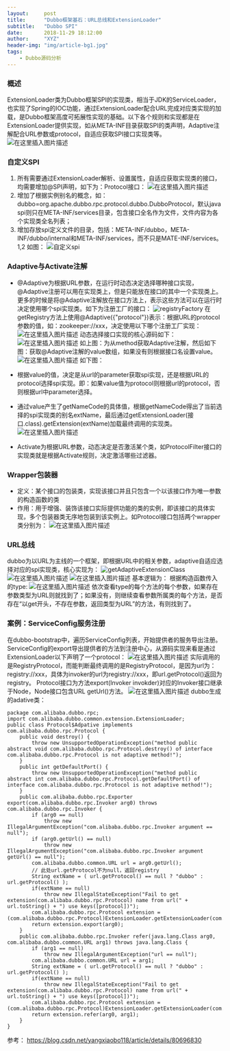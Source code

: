```yaml
---
layout:     post
title:      "Dubbo框架基石：URL总线和ExtensionLoader"
subtitle:   "Dubbo SPI"
date:       2018-11-29 18:12:00
author:     "XYZ"
header-img: "img/article-bg1.jpg"
tags:
    - Dubbo源码分析
---
```

### 概述
ExtensionLoader类为Dubbo框架SPI的实现类，相当于JDK的ServiceLoader，也实现了Spring的IOC功能，通过ExtensionLoader配合URL完成对应类实现的加载，是Dubbo框架高度可拓展性实现的基础。以下各个规则和实现都是在ExtensionLoader提供实现，如从META-INF目录获取SPI的类声明，Adaptive注解配合URL参数或protocol，自适应获取SPI接口实现类等。
![在这里插入图片描述](https://img-blog.csdnimg.cn/201812021449007.png?x-oss-process=image/watermark,type_ZmFuZ3poZW5naGVpdGk,shadow_10,text_aHR0cHM6Ly9ibG9nLmNzZG4ubmV0L3UwMTAwMTM1NzM=,size_16,color_FFFFFF,t_70)
### 自定义SPI
1. 所有需要通过ExtensionLoader解析、设置属性，自适应获取实现类的接口，均需要增加@SPI声明，如下为：Protocol接口：
![在这里插入图片描述](https://img-blog.csdnimg.cn/20181202144655704.png)
3. 增加了根据实例别名的概念，如：
dubbo=org.apache.dubbo.rpc.protocol.dubbo.DubboProtocol，默认java spi则只在META-INF/services目录，包含接口全名作为文件，文件内容为各个实现类全名列表；
4. 增加存放spi定义文件的目录，包括：META-INF/dubbo，META-INF/dubbo/internal和META-INF/services，而不只是MATE-INF/services。
1,2 如图：
![自定义spi](https://img-blog.csdnimg.cn/20181129180140946.jpg?x-oss-process=image/watermark,type_ZmFuZ3poZW5naGVpdGk,shadow_10,text_aHR0cHM6Ly9ibG9nLmNzZG4ubmV0L3UwMTAwMTM1NzM=,size_16,color_FFFFFF,t_70)
### Adaptive与Activate注解
* @Adaptive为根据URL参数，在运行时动态决定选择哪种接口实现，@Adaptive注册可以用在实现类上，但是只能放在接口的其中一个实现类上。更多的时候是将@Adaptive注解放在接口方法上，表示这些方法可以在运行时决定使用哪个spi实现类。如下为注册工厂的接口：
![registryFactory](https://img-blog.csdnimg.cn/2018120110000660.png?x-oss-process=image/watermark,type_ZmFuZ3poZW5naGVpdGk,shadow_10,text_aHR0cHM6Ly9ibG9nLmNzZG4ubmV0L3UwMTAwMTM1NzM=,size_16,color_FFFFFF,t_70)
在getRegistry方法上使用@Adaptive({"protocol"})表示：根据URL的protocol参数的值，如：zookeeper://xxx，决定使用以下哪个注册工厂实现：
![在这里插入图片描述](https://img-blog.csdnimg.cn/20181201100253286.jpg?x-oss-process=image/watermark,type_ZmFuZ3poZW5naGVpdGk,shadow_10,text_aHR0cHM6Ly9ibG9nLmNzZG4ubmV0L3UwMTAwMTM1NzM=,size_16,color_FFFFFF,t_70)
动态选择接口实现的核心源码如下：
![在这里插入图片描述](https://img-blog.csdnimg.cn/20181201100820145.png?x-oss-process=image/watermark,type_ZmFuZ3poZW5naGVpdGk,shadow_10,text_aHR0cHM6Ly9ibG9nLmNzZG4ubmV0L3UwMTAwMTM1NzM=,size_16,color_FFFFFF,t_70)
如上图：为从method获取Adaptive注解，然后如下图：获取@Adaptive注解的value数组，如果没有则根据接口名设置value。
![在这里插入图片描述](https://img-blog.csdnimg.cn/2018120110101028.png?x-oss-process=image/watermark,type_ZmFuZ3poZW5naGVpdGk,shadow_10,text_aHR0cHM6Ly9ibG9nLmNzZG4ubmV0L3UwMTAwMTM1NzM=,size_16,color_FFFFFF,t_70)
如下图：
* 根据value的值，决定是从url的parameter获取spi实现，还是根据URL的protocol选择spi实现。即：如果value值为protocol则根据url的protocol，否则根据url中parameter选择。
* 通过value产生了getNameCode的具体值，根据getNameCode得出了当前选择的spi实现类的别名extName，最后通过getExtensionLoader(接口.class).getExtension(extName)加载最终调用的实现类。
![在这里插入图片描述](https://img-blog.csdnimg.cn/20181201102041539.png?x-oss-process=image/watermark,type_ZmFuZ3poZW5naGVpdGk,shadow_10,text_aHR0cHM6Ly9ibG9nLmNzZG4ubmV0L3UwMTAwMTM1NzM=,size_16,color_FFFFFF,t_70)

* Activate为根据URL参数，动态决定是否激活某个类，如ProtocolFilter接口的实现类就是根据Activate规则，决定激活哪些过滤器。
### Wrapper包装器
* 定义：某个接口的包装类，实现该接口并且只包含一个以该接口作为唯一参数的构造函数的类
* 作用：用于增强、装饰该接口实际提供功能的类的实例，即该接口的具体实现，多个包装器类无序地包装到该实例上。如Protocol接口包括两个wrapper类分别为：
![在这里插入图片描述](https://img-blog.csdnimg.cn/20181129175716397.jpg?x-oss-process=image/watermark,type_ZmFuZ3poZW5naGVpdGk,shadow_10,text_aHR0cHM6Ly9ibG9nLmNzZG4ubmV0L3UwMTAwMTM1NzM=,size_16,color_FFFFFF,t_70)
### URL总线
 dubbo为以URL为主线的一个框架，即根据URL中的相关参数，adaptive自适应选择对应的spi实现类，核心实现为：
![getAdaptiveExtensionClass](https://img-blog.csdnimg.cn/20181129174539969.png?x-oss-process=image/watermark,type_ZmFuZ3poZW5naGVpdGk,shadow_10,text_aHR0cHM6Ly9ibG9nLmNzZG4ubmV0L3UwMTAwMTM1NzM=,size_16,color_FFFFFF,t_70)
![在这里插入图片描述](https://img-blog.csdnimg.cn/20181129174707945.png?x-oss-process=image/watermark,type_ZmFuZ3poZW5naGVpdGk,shadow_10,text_aHR0cHM6Ly9ibG9nLmNzZG4ubmV0L3UwMTAwMTM1NzM=,size_16,color_FFFFFF,t_70)
![在这里插入图片描述](https://img-blog.csdnimg.cn/20181129174745243.png?x-oss-process=image/watermark,type_ZmFuZ3poZW5naGVpdGk,shadow_10,text_aHR0cHM6Ly9ibG9nLmNzZG4ubmV0L3UwMTAwMTM1NzM=,size_16,color_FFFFFF,t_70)
基本逻辑为：
根据构造函数传入的type:
![在这里插入图片描述](https://img-blog.csdnimg.cn/20181129174820620.png)
依次查看type的每个方法的每个参数，如果存在参数类型为URL则就找到了；如果没有，则继续查看参数所属类的每个方法，是否存在“以get开头，不存在参数，返回类型为URL”的方法，有则找到了。

### 案例：ServiceConfig服务注册
在dubbo-bootstrap中，遍历ServiceConfig列表，开始提供者的服务导出注册。
ServiceConfig的export导出提供者的方法到注册中心，从源码实现来看是通过ExtensionLoader以下声明了一个protocol：
![在这里插入图片描述](https://img-blog.csdnimg.cn/20181129175258140.jpg?x-oss-process=image/watermark,type_ZmFuZ3poZW5naGVpdGk,shadow_10,text_aHR0cHM6Ly9ibG9nLmNzZG4ubmV0L3UwMTAwMTM1NzM=,size_16,color_FFFFFF,t_70)
实际调用的是RegistryProtocol，而能判断最终调用的是RegistryProtocol，是因为url为：registry://xxx，具体为invoker的url为registry://xxx，即url.getProtocol()返回为registry。
Protocol接口为方法export(Invoker invokder)对应的Invoker接口继承于Node，Node接口包含URL getUrl()方法。
![在这里插入图片描述](https://img-blog.csdnimg.cn/20181129175418953.png?x-oss-process=image/watermark,type_ZmFuZ3poZW5naGVpdGk,shadow_10,text_aHR0cHM6Ly9ibG9nLmNzZG4ubmV0L3UwMTAwMTM1NzM=,size_16,color_FFFFFF,t_70)
dubbo生成的adative类：

```
package com.alibaba.dubbo.rpc;
import com.alibaba.dubbo.common.extension.ExtensionLoader;
public class Protocol$Adpative implements com.alibaba.dubbo.rpc.Protocol {
	public void destroy() {
		throw new UnsupportedOperationException("method public abstract void com.alibaba.dubbo.rpc.Protocol.destroy() of interface com.alibaba.dubbo.rpc.Protocol is not adaptive method!");
	}
	public int getDefaultPort() {
		throw new UnsupportedOperationException("method public abstract int com.alibaba.dubbo.rpc.Protocol.getDefaultPort() of interface com.alibaba.dubbo.rpc.Protocol is not adaptive method!");
	}
	public com.alibaba.dubbo.rpc.Exporter export(com.alibaba.dubbo.rpc.Invoker arg0) throws com.alibaba.dubbo.rpc.Invoker {
		if (arg0 == null) 
			throw new IllegalArgumentException("com.alibaba.dubbo.rpc.Invoker argument == null");
		if (arg0.getUrl() == null) 
			throw new IllegalArgumentException("com.alibaba.dubbo.rpc.Invoker argument getUrl() == null");
		com.alibaba.dubbo.common.URL url = arg0.getUrl();
		// 此处url.getProtocol不为null，返回registry
		String extName = ( url.getProtocol() == null ? "dubbo" : url.getProtocol() );
		if(extName == null) 
			throw new IllegalStateException("Fail to get extension(com.alibaba.dubbo.rpc.Protocol) name from url(" + url.toString() + ") use keys([protocol])");
		com.alibaba.dubbo.rpc.Protocol extension = (com.alibaba.dubbo.rpc.Protocol)ExtensionLoader.getExtensionLoader(com.alibaba.dubbo.rpc.Protocol.class).getExtension(extName);
		return extension.export(arg0);
	}
	public com.alibaba.dubbo.rpc.Invoker refer(java.lang.Class arg0, com.alibaba.dubbo.common.URL arg1) throws java.lang.Class {
		if (arg1 == null) 
			throw new IllegalArgumentException("url == null");
		com.alibaba.dubbo.common.URL url = arg1;
		String extName = ( url.getProtocol() == null ? "dubbo" : url.getProtocol() );
		if(extName == null) 
			throw new IllegalStateException("Fail to get extension(com.alibaba.dubbo.rpc.Protocol) name from url(" + url.toString() + ") use keys([protocol])");
		com.alibaba.dubbo.rpc.Protocol extension = (com.alibaba.dubbo.rpc.Protocol)ExtensionLoader.getExtensionLoader(com.alibaba.dubbo.rpc.Protocol.class).getExtension(extName);
		return extension.refer(arg0, arg1);
	}
}
```
参考：
https://blog.csdn.net/yangxiaobo118/article/details/80696830